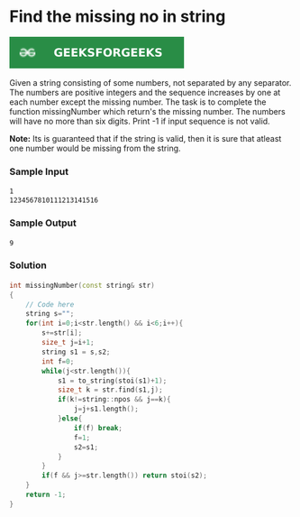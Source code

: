 # Find the missing no in string

[![Problem Link](../assets/gfg.svg)](https://practice.geeksforgeeks.org/problems/find-the-missing-no-in-string/1/#)

Given a string consisting of some numbers, not separated by any separator. The numbers are positive integers and the sequence increases by one at each number except the missing number. The task is to complete the function missingNumber which return's the missing number. The numbers will have no more than six digits. Print -1 if input sequence is not valid.

**Note:** Its is guaranteed that if the string is valid, then it is sure that atleast one number would be missing from the string.

### Sample Input
```
1
1234567810111213141516
```

### Sample Output
```
9
```

### Solution
```cpp
int missingNumber(const string& str)
{
    // Code here
    string s="";
    for(int i=0;i<str.length() && i<6;i++){
        s+=str[i];
        size_t j=i+1;
        string s1 = s,s2;
        int f=0;
        while(j<str.length()){
            s1 = to_string(stoi(s1)+1);
            size_t k = str.find(s1,j);
            if(k!=string::npos && j==k){
                j=j+s1.length();
            }else{
                if(f) break;
                f=1;
                s2=s1;
            }
        }
        if(f && j>=str.length()) return stoi(s2);
    }
    return -1;
}
```

